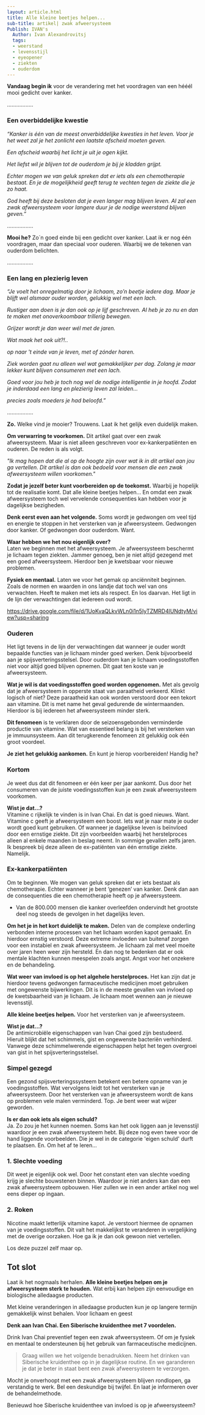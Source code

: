 ```yaml
---
layout: article.html
title: Alle kleine beetjes helpen...
sub-title: artikel| zwak afweersysteem
Publish: IVAN's
  Author: Ivan Alexandrovitsj
  tags:
  - weerstand
  - levensstijl	
  - eyeopener	
  - ziekten	
  - ouderdom
---
```


**Vandaag begin ik** voor de verandering met het voordragen van een hééél mooi gedicht over kanker. 

.................

### Een overbiddelijke kwestie

_“Kanker is één van de meest onverbiddelijke kwesties in het leven. Voor je het weet zal je het zonlicht een laatste afscheid moeten geven._

_Een afscheid waarbij het licht je uit je ogen kijkt._

_Het liefst wil je blijven tot de ouderdom je bij je kladden grijpt._

_Echter mogen we van geluk spreken dat er iets als een chemotherapie bestaat. En je de mogelijkheid geeft terug te vechten tegen de ziekte die je zo haat._

_God heeft bij deze besloten dat je even langer mag blijven leven. Al zal een zwak afweersysteem voor langere duur je de nodige weerstand blijven geven.”_

.................

**Mooi he?** Zo´n goed einde bij een gedicht over kanker. Laat ik er nog één voordragen, maar dan speciaal voor ouderen. Waarbij we de tekenen van ouderdom belichten.

.................

### Een lang en plezierig leven

_“Je voelt het onregelmatig door je lichaam, zo’n beetje iedere dag. Maar je blijft wel alsmaar ouder worden, gelukkig wel met een lach._ 

_Rustiger aan doen is je dan ook op je lijf geschreven. Al heb je zo nu en dan te maken met onoverkoombaar trillerig bewegen._

_Grijzer wordt je dan weer wél met de jaren._

_Wat maak het ook uit?!.._

_op naar 't einde van je leven, met of zónder haren._

_Ziek worden gaat nu alleen wel wat gemakkelijker per dag. Zolang je maar lekker kunt blijven consumeren met een lach._

_Goed voor jou heb je toch nog wel de nodige intelligentie in je hoofd. Zodat je inderdaad een lang en plezierig leven zal leiden..._

_precies zoals moeders je had beloofd.”_

.................

**Zo.** Welke vind je mooier? Trouwens. Laat ik het gelijk even duidelijk maken. 

**Om verwarring te voorkomen.** Dit artikel gaat over een zwak afweersysteem. Maar is niet alleen geschreven voor ex-kankerpatiënten en ouderen. De reden is als volgt. 

_"Ik mag hopen dat die al op de hoogte zijn over wat ik in dit artikel aan jou ga vertellen. Dit artikel is dan ook bedoeld voor mensen die een zwak afweersysteem willen voorkomen."_

**Zodat je jezelf beter kunt voorbereiden op de toekomst.** Waarbij je hopelijk tot de realisatie komt. Dat alle kleine beetjes helpen... En omdat een zwak afweersysteem toch wel vervelende consequenties kan hebben voor je dagelijkse bezigheden. 

**Denk eerst even aan het volgende.** Soms wordt je gedwongen om veel tijd en energie te stoppen in het versterken van je afweersysteem. Gedwongen door kanker. Of gedwongen door ouderdom. Want.

**Waar hebben we het nou eigenlijk over?** <br>
Laten we beginnen met het afweersysteem. Je afweersysteem beschermt je lichaam tegen ziekten. Jammer genoeg, ben je niet altijd gezegend met een goed afweersysteem. Hierdoor ben je kwetsbaar voor nieuwe problemen. 

**Fysiek en mentaal.** Laten we voor het gemak op anciënniteit beginnen. Zoals de normen en waarden in ons landje dat toch wel van ons verwachten. Heeft te maken met iets als respect. En los daarvan. Het ligt in de lijn der verwachtingen dat iedereen oud wordt. 

https://drive.google.com/file/d/1UoKvaQLkvWLn0i1n5IyTZMRD4lUNdtyM/view?usp=sharing

### Ouderen 

Het ligt tevens in de lijn der verwachtingen dat wanneer je ouder wordt bepaalde functies van je lichaam minder goed werken. Denk bijvoorbeeld aan je spijsverteringsstelsel. Door ouderdom kan je lichaam voedingsstoffen niet voor altijd goed blijven opnemen. Dit gaat ten koste van je afweersysteem.

**Wat je wil is dat voedingsstoffen goed worden opgenomen.** Met als gevolg dat je afweersysteem in opperste staat van paraatheid verkeerd. Klinkt logisch of niet? Deze paraatheid kan ook worden verstoord door een tekort aan vitamine. Dit is met name het geval gedurende de wintermaanden. Hierdoor is bij iedereen het afweersysteem minder sterk. 

**Dit fenomeen** is te verklaren door de seizoensgebonden verminderde productie van vitamine. Wat van essentieel belang is bij het versterken van je immuunsysteem. Aan dit terugkerende fenomeen zit gelukkig ook één groot voordeel.

**Je ziet het gelukkig aankomen.** En kunt je hierop voorbereiden! Handig he? 

### Kortom

Je weet dus dat dit fenomeen er één keer per jaar aankomt. Dus door het consumeren van de juiste voedingsstoffen kun je een zwak afweersysteem voorkomen. 

**Wist je dat…?** <br>
Vitamine c rijkelijk te vinden is in Ivan Chai. En dat is goed nieuws. Want. Vitamine c geeft je afweersysteem een boost. Iets wat je naar mate je ouder wordt goed kunt gebruiken. Of wanneer je dagelijkse leven is beïnvloed door een ernstige ziekte. Dit zijn voorbeelden waarbij het herstelproces alleen al enkele maanden in beslag neemt. In sommige gevallen zelfs jaren. Ik bespreek bij deze alleen de ex-patiënten van één ernstige ziekte. Namelijk. 

### Ex-kankerpatiënten

Om te beginnen. We mogen van geluk spreken dat er iets bestaat als chemotherapie. Echter wanneer je bent ‘genezen’ van kanker. Denk dan aan de consequenties die een chemotherapie heeft op je afweersysteem.

* Van de 800.000 mensen die kanker overleefden ondervindt het grootste deel nog steeds de gevolgen in het dagelijks leven. 

**Om het je in het kort duidelijk te maken.** Delen van de complexe onderling verbonden interne processen van het lichaam worden kapot gemaakt. En hierdoor ernstig verstoord. Deze extreme invloeden van buitenaf zorgen voor een instabiel en zwak afweersysteem. Je lichaam zal met veel moeite over jaren heen weer zijn hersteld. En dan nog te bedenken dat er ook mentale klachten kunnen meespelen zoals angst. Angst voor het onzekere en de behandeling. 

**Wat weer van invloed is op het algehele herstelproces.** Het kan zijn dat je hierdoor tevens gedwongen farmaceutische medicijnen moet gebruiken met ongewenste bijwerkingen. Dit is in de meeste gevallen van invloed op de kwetsbaarheid van je lichaam. Je lichaam moet wennen aan je nieuwe levensstijl.

**Alle kleine beetjes helpen.** Voor het versterken van je afweersysteem. 

**Wist je dat…?** <br>
De antimicrobiële eigenschappen van Ivan Chai goed zijn bestudeerd. Hieruit blijkt dat het schimmels, gist en ongewenste bacteriën verhinderd. Vanwege deze schimmelwerende eigenschappen helpt het tegen overgroei van gist in het spijsverteringsstelsel.

### Simpel gezegd 

Een gezond spijsverteringssysteem betekent een betere opname van je voedingsstoffen. Wat vervolgens leidt tot het versterken van je afweersysteem. Door het versterken van je afweersysteem wordt de kans op problemen vele malen verminderd. Top. Je bent weer wat wijzer geworden.

**Is er dan ook iets als eigen schuld?** <br>
Ja. Zo zou je het kunnen noemen. Soms kan het ook liggen aan je levensstijl waardoor je een zwak afweersysteem hebt. Bij deze nog even twee voor de hand liggende voorbeelden. Die je wel in de categorie 'eigen schuld' durft te plaatsen. En. Om het af te leren...

### 1. Slechte voeding

Dit weet je eigenlijk ook wel. Door het constant eten van slechte voeding krijg je slechte bouwstenen binnen. Waardoor je niet anders kan dan een zwak afweersysteem opbouwen. Hier zullen we in een ander artikel nog wel eens dieper op ingaan. 

### 2. Roken

Nicotine maakt letterlijk vitamine kapot. Je verstoort hiermee de opnamen van je voedingsstoffen. Dit valt het makkelijkst te veranderen in vergelijking met de overige oorzaken. Hoe ga ik je dan ook gewoon niet vertellen.

Los deze puzzel zelf maar op.

## Tot slot 

Laat ik het nogmaals herhalen. **Alle kleine beetjes helpen om je afweersysteem sterk te houden.** Wat erbij kan helpen zijn eenvoudige en biologische alledaagse producten.

Met kleine veranderingen in alledaagse producten kun je op langere termijn gemakkelijk winst behalen. Voor lichaam en geest

**Denk aan Ivan Chai. Een Siberische kruidenthee met 7 voordelen.**

Drink Ivan Chai preventief tegen een zwak afweersysteem. Of om je fysiek en mentaal te ondersteunen bij het gebruik van farmaceutische medicijnen.

> Graag willen we het volgende benadrukken. Neem het drinken van Siberische kruidenthee op in je dagelijkse routine. En we garanderen je dat je beter in staat bent een zwak afweersysteem te verzorgen.

Mocht je onverhoopt met een zwak afweersysteem blijven rondlopen, ga verstandig te werk. Bel een deskundige bij twijfel. En laat je informeren over de behandelmethode.

Benieuwd hoe Siberische kruidenthee van invloed is op je afweersysteem?
